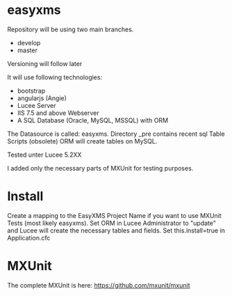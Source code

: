 # easyxms
Repository will be using two main branches.

- develop
- master

Versioning will follow later

It will use following technologies:

- bootstrap
- angularjs (Angie)
- Lucee Server
- IIS 7.5 and above Webserver
- A SQL Database (Oracle, MySQL, MSSQL) with ORM

The Datasource is called: easyxms. 
Directory _pre contains recent sql Table Scripts (obsolete) ORM will create tables on MySQL.

Tested unter Lucee 5.2XX

I added only the necessary parts of MXUnit for testing purposes.

# Install

Create a mapping to the EasyXMS Project Name if you want to use MXUnit Tests (most likely easyxms).
Set ORM in Lucee Administrator to "update" and Lucee will create the necessary tables and fields. 
Set this.install=true in Application.cfc

# MXUnit

The complete MXUnit is here: https://github.com/mxunit/mxunit

